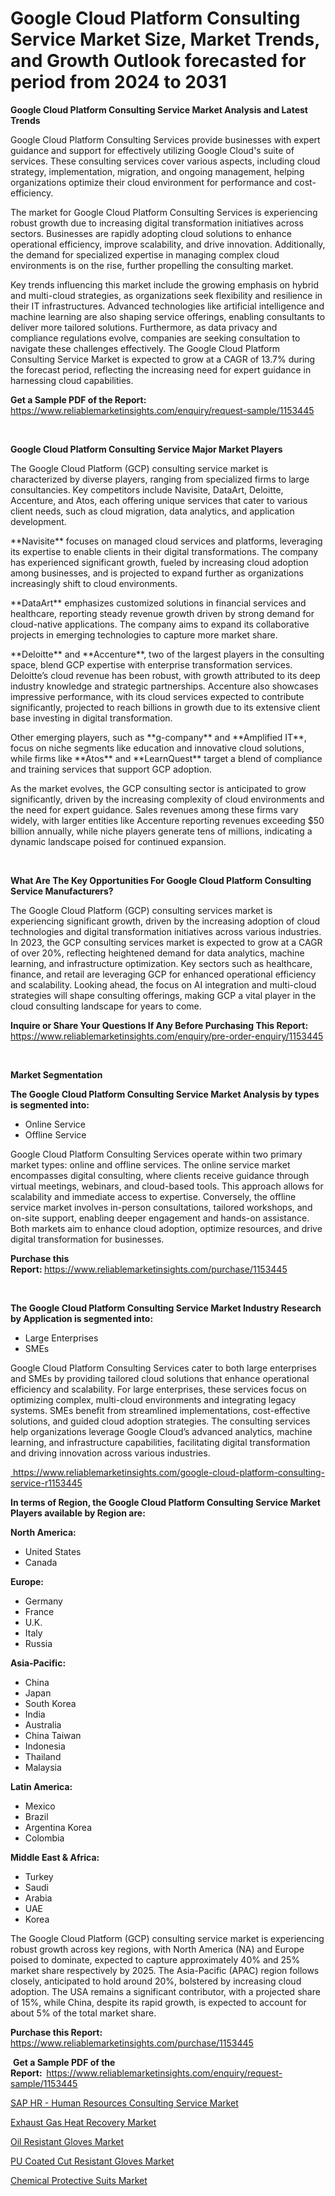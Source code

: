 <p><h1>Google Cloud Platform Consulting ​Service Market Size, Market Trends, and Growth Outlook forecasted for period from 2024 to 2031</h1></p><p><strong>Google Cloud Platform Consulting ​Service Market Analysis and Latest Trends</strong></p>
<p><p>Google Cloud Platform Consulting Services provide businesses with expert guidance and support for effectively utilizing Google Cloud's suite of services. These consulting services cover various aspects, including cloud strategy, implementation, migration, and ongoing management, helping organizations optimize their cloud environment for performance and cost-efficiency.</p><p>The market for Google Cloud Platform Consulting Services is experiencing robust growth due to increasing digital transformation initiatives across sectors. Businesses are rapidly adopting cloud solutions to enhance operational efficiency, improve scalability, and drive innovation. Additionally, the demand for specialized expertise in managing complex cloud environments is on the rise, further propelling the consulting market.</p><p>Key trends influencing this market include the growing emphasis on hybrid and multi-cloud strategies, as organizations seek flexibility and resilience in their IT infrastructures. Advanced technologies like artificial intelligence and machine learning are also shaping service offerings, enabling consultants to deliver more tailored solutions. Furthermore, as data privacy and compliance regulations evolve, companies are seeking consultation to navigate these challenges effectively. The Google Cloud Platform Consulting Service Market is expected to grow at a CAGR of 13.7% during the forecast period, reflecting the increasing need for expert guidance in harnessing cloud capabilities.</p></p>
<p><strong>Get a Sample PDF of the Report:&nbsp;</strong> <a href="https://www.reliablemarketinsights.com/enquiry/request-sample/1153445?utm_campaign=1559&utm_medium=2&utm_source=Github&utm_content=ia&utm_term=17102024&utm_id=google-cloud-platform-consulting-service">https://www.reliablemarketinsights.com/enquiry/request-sample/1153445</a></p>
<p>&nbsp;</p>
<p><strong>Google Cloud Platform Consulting ​Service Major Market Players</strong></p>
<p><p>The Google Cloud Platform (GCP) consulting service market is characterized by diverse players, ranging from specialized firms to large consultancies. Key competitors include Navisite, DataArt, Deloitte, Accenture, and Atos, each offering unique services that cater to various client needs, such as cloud migration, data analytics, and application development.</p><p>**Navisite** focuses on managed cloud services and platforms, leveraging its expertise to enable clients in their digital transformations. The company has experienced significant growth, fueled by increasing cloud adoption among businesses, and is projected to expand further as organizations increasingly shift to cloud environments.</p><p>**DataArt** emphasizes customized solutions in financial services and healthcare, reporting steady revenue growth driven by strong demand for cloud-native applications. The company aims to expand its collaborative projects in emerging technologies to capture more market share.</p><p>**Deloitte** and **Accenture**, two of the largest players in the consulting space, blend GCP expertise with enterprise transformation services. Deloitte’s cloud revenue has been robust, with growth attributed to its deep industry knowledge and strategic partnerships. Accenture also showcases impressive performance, with its cloud services expected to contribute significantly, projected to reach billions in growth due to its extensive client base investing in digital transformation.</p><p>Other emerging players, such as **g-company** and **Amplified IT**, focus on niche segments like education and innovative cloud solutions, while firms like **Atos** and **LearnQuest** target a blend of compliance and training services that support GCP adoption.</p><p>As the market evolves, the GCP consulting sector is anticipated to grow significantly, driven by the increasing complexity of cloud environments and the need for expert guidance. Sales revenues among these firms vary widely, with larger entities like Accenture reporting revenues exceeding $50 billion annually, while niche players generate tens of millions, indicating a dynamic landscape poised for continued expansion.</p></p>
<p>&nbsp;</p>
<p><strong>What Are The Key Opportunities For Google Cloud Platform Consulting ​Service Manufacturers?</strong></p>
<p><p>The Google Cloud Platform (GCP) consulting services market is experiencing significant growth, driven by the increasing adoption of cloud technologies and digital transformation initiatives across various industries. In 2023, the GCP consulting services market is expected to grow at a CAGR of over 20%, reflecting heightened demand for data analytics, machine learning, and infrastructure optimization. Key sectors such as healthcare, finance, and retail are leveraging GCP for enhanced operational efficiency and scalability. Looking ahead, the focus on AI integration and multi-cloud strategies will shape consulting offerings, making GCP a vital player in the cloud consulting landscape for years to come.</p></p>
<p><strong>Inquire or Share Your Questions If Any Before Purchasing This Report:</strong> <a href="https://www.reliablemarketinsights.com/enquiry/pre-order-enquiry/1153445?utm_campaign=1559&utm_medium=2&utm_source=Github&utm_content=ia&utm_term=17102024&utm_id=google-cloud-platform-consulting-service">https://www.reliablemarketinsights.com/enquiry/pre-order-enquiry/1153445</a></p>
<p>&nbsp;</p>
<p><strong>Market Segmentation</strong></p>
<p><strong>The Google Cloud Platform Consulting ​Service Market Analysis by types is segmented into:</strong></p>
<p><ul><li>Online Service</li><li>Offline Service</li></ul></p>
<p><p>Google Cloud Platform Consulting Services operate within two primary market types: online and offline services. The online service market encompasses digital consulting, where clients receive guidance through virtual meetings, webinars, and cloud-based tools. This approach allows for scalability and immediate access to expertise. Conversely, the offline service market involves in-person consultations, tailored workshops, and on-site support, enabling deeper engagement and hands-on assistance. Both markets aim to enhance cloud adoption, optimize resources, and drive digital transformation for businesses.</p></p>
<p><strong>Purchase this Report:&nbsp;</strong><a href="https://www.reliablemarketinsights.com/purchase/1153445?utm_campaign=1559&utm_medium=2&utm_source=Github&utm_content=ia&utm_term=17102024&utm_id=google-cloud-platform-consulting-service">https://www.reliablemarketinsights.com/purchase/1153445</a></p>
<p>&nbsp;</p>
<p><strong>The Google Cloud Platform Consulting ​Service Market Industry Research by Application is segmented into:</strong></p>
<p><ul><li>Large Enterprises</li><li>SMEs</li></ul></p>
<p><p>Google Cloud Platform Consulting Services cater to both large enterprises and SMEs by providing tailored cloud solutions that enhance operational efficiency and scalability. For large enterprises, these services focus on optimizing complex, multi-cloud environments and integrating legacy systems. SMEs benefit from streamlined implementations, cost-effective solutions, and guided cloud adoption strategies. The consulting services help organizations leverage Google Cloud’s advanced analytics, machine learning, and infrastructure capabilities, facilitating digital transformation and driving innovation across various industries.</p></p>
<p><a href="https://www.reliablemarketinsights.com/google-cloud-platform-consulting-service-r1153445?utm_campaign=1559&utm_medium=2&utm_source=Github&utm_content=ia&utm_term=17102024&utm_id=google-cloud-platform-consulting-service">&nbsp;https://www.reliablemarketinsights.com/google-cloud-platform-consulting-service-r1153445</a></p>
<p><strong>In terms of Region, the Google Cloud Platform Consulting ​Service Market Players available by Region are:</strong></p>
<p>
    <p> <strong> North America: </strong>
        <ul>
            <li>United States</li>
            <li>Canada</li>
        </ul>
        </p> 
    <p> <strong> Europe: </strong>
        <ul>
            <li>Germany</li>
            <li>France</li>
            <li>U.K.</li>
            <li>Italy</li>
            <li>Russia</li>
        </ul>
        </p> 
    <p> <strong> Asia-Pacific: </strong>
        <ul>
            <li>China</li>
            <li>Japan</li>
            <li>South Korea</li>
            <li>India</li>
            <li>Australia</li>
            <li>China Taiwan</li>
            <li>Indonesia</li>
            <li>Thailand</li>
            <li>Malaysia</li>
        </ul>
        </p> 
    <p> <strong> Latin America: </strong>
        <ul>
            <li>Mexico</li>
            <li>Brazil</li>
            <li>Argentina Korea</li>
            <li>Colombia</li>
        </ul>
        </p> 
    <p> <strong> Middle East & Africa: </strong>
        <ul>
            <li>Turkey</li>
            <li>Saudi</li>
            <li>Arabia</li>
            <li>UAE</li>
            <li>Korea</li>
        </ul>
    </p>
    </p>
<p><p>The Google Cloud Platform (GCP) consulting service market is experiencing robust growth across key regions, with North America (NA) and Europe poised to dominate, expected to capture approximately 40% and 25% market share respectively by 2025. The Asia-Pacific (APAC) region follows closely, anticipated to hold around 20%, bolstered by increasing cloud adoption. The USA remains a significant contributor, with a projected share of 15%, while China, despite its rapid growth, is expected to account for about 5% of the total market share.</p></p>
<p><strong>Purchase this Report: </strong><a href="https://www.reliablemarketinsights.com/purchase/1153445?utm_campaign=1559&utm_medium=2&utm_source=Github&utm_content=ia&utm_term=17102024&utm_id=google-cloud-platform-consulting-service">https://www.reliablemarketinsights.com/purchase/1153445</a></p>
<p>&nbsp;<strong>Get a Sample PDF of the Report:&nbsp;&nbsp;</strong><a href="https://www.reliablemarketinsights.com/enquiry/request-sample/1153445?utm_campaign=1559&utm_medium=2&utm_source=Github&utm_content=ia&utm_term=17102024&utm_id=google-cloud-platform-consulting-service">https://www.reliablemarketinsights.com/enquiry/request-sample/1153445</a></p>
<p><strong></strong></p>
<p><p><a href="https://github.com/AshikRahman991/Market-Research-Report-List-1/blob/main/sap-hr-human-resources-consulting-service-market.md?utm_campaign=1559&utm_medium=2&utm_source=Github&utm_content=ia&utm_term=17102024&utm_id=google-cloud-platform-consulting-service">SAP HR - Human Resources Consulting Service Market</a></p><p><a href="https://issuu.com/reportprime-2/docs/exhaust-gas-heat-recovery-market-si_b3857bea0f9dd2?utm_campaign=1559&utm_medium=2&utm_source=Github&utm_content=ia&utm_term=17102024&utm_id=google-cloud-platform-consulting-service">Exhaust Gas Heat Recovery Market</a></p><p><a href="https://www.linkedin.com/pulse/oil-resistant-gloves-market-opportunities-emerging-global-jzzfe?utm_campaign=1559&utm_medium=2&utm_source=Github&utm_content=ia&utm_term=17102024&utm_id=google-cloud-platform-consulting-service">Oil Resistant Gloves Market</a></p><p><a href="https://www.linkedin.com/pulse/mapping-pu-coated-cut-resistant-gloves-market-trends-challenges-ypzze?utm_campaign=1559&utm_medium=2&utm_source=Github&utm_content=ia&utm_term=17102024&utm_id=google-cloud-platform-consulting-service">PU Coated Cut Resistant Gloves Market</a></p><p><a href="https://www.linkedin.com/pulse/chemical-protective-suits-market-outlook-forecast-from-ydthe?utm_campaign=1559&utm_medium=2&utm_source=Github&utm_content=ia&utm_term=17102024&utm_id=google-cloud-platform-consulting-service">Chemical Protective Suits Market</a></p></p>
